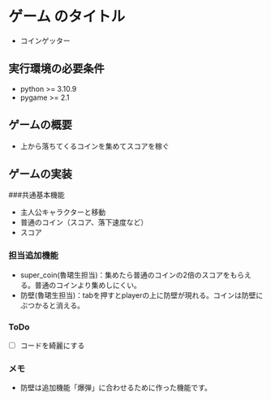 # ゲーム のタイトル
* コインゲッター
## 実行環境の必要条件
* python >= 3.10.9
* pygame >= 2.1

## ゲームの概要
* 上から落ちてくるコインを集めてスコアを稼ぐ

## ゲームの実装
###共通基本機能
* 主人公キャラクターと移動
* 普通のコイン（スコア、落下速度など）
* スコア
### 担当追加機能
* super_coin(魯珺生担当)：集めたら普通のコインの2倍のスコアをもらえる。普通のコインより集めしにくい。
* 防壁(魯珺生担当)：tabを押すとplayerの上に防壁が現れる。コインは防壁にぶつかると消える。
### ToDo
- [ ] コードを綺麗にする
### メモ
* 防壁は追加機能「爆弾」に合わせるために作った機能です。
